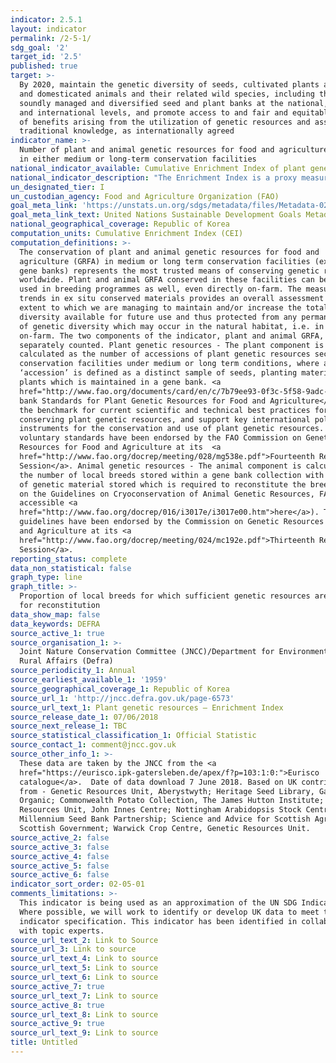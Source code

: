 ```yaml
---
indicator: 2.5.1
layout: indicator
permalink: /2-5-1/
sdg_goal: '2'
target_id: '2.5'
published: true
target: >-
  By 2020, maintain the genetic diversity of seeds, cultivated plants and farmed
  and domesticated animals and their related wild species, including through
  soundly managed and diversified seed and plant banks at the national, regional
  and international levels, and promote access to and fair and equitable sharing
  of benefits arising from the utilization of genetic resources and associated
  traditional knowledge, as internationally agreed
indicator_name: >-
  Number of plant and animal genetic resources for food and agriculture secured
  in either medium or long-term conservation facilities
national_indicator_available: Cumulative Enrichment Index of plant genetic resources in the UK
national_indicator_description: "The Enrichment Index is a proxy measure of genetic diversity based upon the assumption that genetic diversity increases (to a greater or lesser extent) with originality of accessions, which is estimated based on - the number of species collected;\_ the number of accessions collected; the number of countries collected from; and the area from which collection took place."
un_designated_tier: I
un_custodian_agency: Food and Agriculture Organization (FAO)
goal_meta_link: 'https://unstats.un.org/sdgs/metadata/files/Metadata-02-05-01.pdf'
goal_meta_link_text: United Nations Sustainable Development Goals Metadata (PDF 334 KB)
national_geographical_coverage: Republic of Korea
computation_units: Cumulative Enrichment Index (CEI)
computation_definitions: >-
  The conservation of plant and animal genetic resources for food and
  agriculture (GRFA) in medium or long term conservation facilities (ex situ in
  gene banks) represents the most trusted means of conserving genetic resources
  worldwide. Plant and animal GRFA conserved in these facilities can be easily
  used in breeding programmes as well, even directly on-farm. The measure of
  trends in ex situ conserved materials provides an overall assessment of the
  extent to which we are managing to maintain and/or increase the total genetic
  diversity available for future use and thus protected from any permanent loss
  of genetic diversity which may occur in the natural habitat, i.e. in situ, or
  on-farm. The two components of the indicator, plant and animal GRFA, are
  separately counted. Plant genetic resources - The plant component is
  calculated as the number of accessions of plant genetic resources secured in
  conservation facilities under medium or long term conditions, where an
  ‘accession’ is defined as a distinct sample of seeds, planting materials or
  plants which is maintained in a gene bank. <a
  href="http://www.fao.org/documents/card/en/c/7b79ee93-0f3c-5f58-9adc-5d4ef063f9c7/">Gene
  bank Standards for Plant Genetic Resources for Food and Agriculture</a> set
  the benchmark for current scientific and technical best practices for
  conserving plant genetic resources, and support key international policy
  instruments for the conservation and use of plant genetic resources. These
  voluntary standards have been endorsed by the FAO Commission on Genetic
  Resources for Food and Agriculture at its  <a
  href="http://www.fao.org/docrep/meeting/028/mg538e.pdf">Fourteenth Regular
  Session</a>. Animal genetic resources - The animal component is calculated as
  the number of local breeds stored within a gene bank collection with an amount
  of genetic material stored which is required to reconstitute the breed (based
  on the Guidelines on Cryoconservation of Animal Genetic Resources, FAO, 2012,
  accessible <a
  href="http://www.fao.org/docrep/016/i3017e/i3017e00.htm">here</a>). The
  guidelines have been endorsed by the Commission on Genetic Resources for Food
  and Agriculture at its <a
  href="http://www.fao.org/docrep/meeting/024/mc192e.pdf">Thirteenth Regular
  Session</a>.
reporting_status: complete
data_non_statistical: false
graph_type: line
graph_title: >-
  Proportion of local breeds for which sufficient genetic resources are stored
  for reconstitution
data_show_map: false
data_keywords: DEFRA
source_active_1: true
source_organisation_1: >-
  Joint Nature Conservation Committee (JNCC)/Department for Environment, Food &
  Rural Affairs (Defra)
source_periodicity_1: Annual
source_earliest_available_1: '1959'
source_geographical_coverage_1: Republic of Korea
source_url_1: 'http://jncc.defra.gov.uk/page-6573'
source_url_text_1: Plant genetic resources – Enrichment Index
source_release_date_1: 07/06/2018
source_next_release_1: TBC
source_statistical_classification_1: Official Statistic
source_contact_1: comment@jncc.gov.uk
source_other_info_1: >-
  These data are taken by the JNCC from the <a
  href="https://eurisco.ipk-gatersleben.de/apex/f?p=103:1:0:">Eurisco
  catalogue</a>.  Date of data download 7 June 2018. Based on UK contributions
  from - Genetic Resources Unit, Aberystwyth; Heritage Seed Library, Garden
  Organic; Commonwealth Potato Collection, The James Hutton Institute; Germplasm
  Resources Unit, John Innes Centre; Nottingham Arabidopsis Stock Centre;
  Millennium Seed Bank Partnership; Science and Advice for Scottish Agriculture,
  Scottish Government; Warwick Crop Centre, Genetic Resources Unit.
source_active_2: false
source_active_3: false
source_active_4: false
source_active_5: false
source_active_6: false
indicator_sort_order: 02-05-01
comments_limitations: >-
  This indicator is being used as an approximation of the UN SDG Indicator.
  Where possible, we will work to identify or develop UK data to meet the global
  indicator specification. This indicator has been identified in collaboration
  with topic experts.
source_url_text_2: Link to Source
source_url_3: Link to source
source_url_text_4: Link to source
source_url_text_5: Link to source
source_url_text_6: Link to source
source_active_7: true
source_url_text_7: Link to source
source_active_8: true
source_url_text_8: Link to source
source_active_9: true
source_url_text_9: Link to source
title: Untitled
---
```

